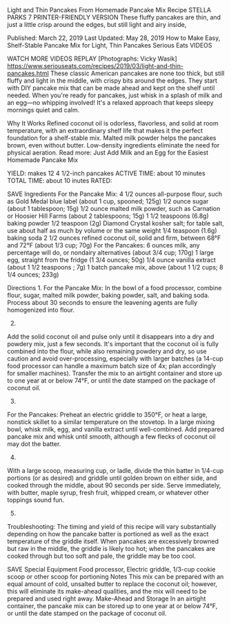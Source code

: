 Light and Thin Pancakes From Homemade Pancake Mix Recipe
STELLA PARKS
7     PRINTER-FRIENDLY VERSION
These fluffy pancakes are thin, and just a little crisp around the edges, but still light and airy inside,

Published: March 22, 2019 Last Updated: May 28, 2019
How to Make Easy, Shelf-Stable Pancake Mix for Light, Thin Pancakes
Serious Eats
VIDEOS
   
WATCH MORE VIDEOS
REPLAY
[Photographs: Vicky Wasik]
https://www.seriouseats.com/recipes/2019/03/light-and-thin-pancakes.html
These classic American pancakes are none too thick, but still fluffy and light in the middle, with crispy bits around the edges. They start with DIY pancake mix that can be made ahead and kept on the shelf until needed. When you're ready for pancakes, just whisk in a splash of milk and an egg—no whipping involved! It's a relaxed approach that keeps sleepy mornings quiet and calm.

Why It Works
Refined coconut oil is odorless, flavorless, and solid at room temperature, with an extraordinary shelf life that makes it the perfect foundation for a shelf-stable mix.
Malted milk powder helps the pancakes brown, even without butter.
Low-density ingredients eliminate the need for physical aeration.
Read more: Just Add Milk and an Egg for the Easiest Homemade Pancake Mix

YIELD:
makes 12 4 1/2-inch pancakes
ACTIVE TIME:
about 10 minutes
TOTAL TIME:
about 10 inutes
RATED:
    
 SAVE
Ingredients
For the Pancake Mix:
4 1/2 ounces all-purpose flour, such as Gold Medal blue label (about 1 cup, spooned; 125g)
1/2 ounce sugar (about 1 tablespoon; 15g)
1/2 ounce malted milk powder, such as Carnation or Hoosier Hill Farms (about 2 tablespoons; 15g)
1 1/2 teaspoons (6.8g) baking powder
1/2 teaspoon (2g) Diamond Crystal kosher salt; for table salt, use about half as much by volume or the same weight
1/4 teaspoon (1.6g) baking soda
2 1/2 ounces refined coconut oil, solid and firm, between 68°F and 72°F (about 1/3 cup; 70g)
For the Pancakes:
6 ounces milk, any percentage will do, or nondairy alternatives (about 3/4 cup; 170g)
1 large egg, straight from the fridge (1 3/4 ounces; 50g)
1/4 ounce vanilla extract (about 1 1/2 teaspoons ; 7g)
1 batch pancake mix, above (about 1 1/2 cups; 8 1/4 ounces; 233g)

Directions
1.
For the Pancake Mix: In the bowl of a food processor, combine flour, sugar, malted milk powder, baking powder, salt, and baking soda. Process about 30 seconds to ensure the leavening agents are fully homogenized into flour.

2.
Add the solid coconut oil and pulse only until it disappears into a dry and powdery mix, just a few seconds. It's important that the coconut oil is fully combined into the flour, while also remaining powdery and dry, so use caution and avoid over-processing, especially with larger batches (a 14-cup food processor can handle a maximum batch size of 4x; plan accordingly for smaller machines). Transfer the mix to an airtight container and store up to one year at or below 74°F, or until the date stamped on the package of coconut oil.

3.
For the Pancakes: Preheat an electric griddle to 350°F, or heat a large, nonstick skillet to a similar temperature on the stovetop. In a large mixing bowl, whisk milk, egg, and vanilla extract until well-combined. Add prepared pancake mix and whisk until smooth, although a few flecks of coconut oil may dot the batter.

4.
With a large scoop, measuring cup, or ladle, divide the thin batter in 1/4-cup portions (or as desired) and griddle until golden brown on either side, and cooked through the middle, about 90 seconds per side. Serve immediately, with butter, maple syrup, fresh fruit, whipped cream, or whatever other toppings sound fun.

5.
Troubleshooting: The timing and yield of this recipe will vary substantially depending on how the pancake batter is portioned as well as the exact temperature of the griddle itself. When pancakes are excessively browned but raw in the middle, the griddle is likely too hot; when the pancakes are cooked through but too soft and pale, the griddle may be too cool.

 SAVE
Special Equipment
Food processor, Electric griddle, 1/3-cup cookie scoop or other scoop for portioning
Notes
This mix can be prepared with an equal amount of cold, unsalted butter to replace the coconut oil; however, this will eliminate its make-ahead qualities, and the mix will need to be prepared and used right away.
Make-Ahead and Storage
In an airtight container, the pancake mix can be stored up to one year at or below 74°F, or until the date stamped on the package of coconut oil.